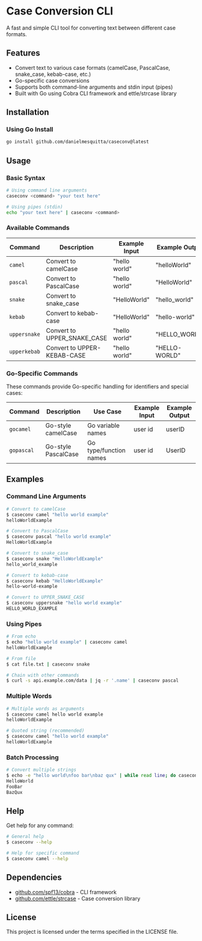 # Case Conversion CLI

A fast and simple CLI tool for converting text between different case formats.

## Features

- Convert text to various case formats (camelCase, PascalCase, snake_case, kebab-case, etc.)
- Go-specific case conversions
- Supports both command-line arguments and stdin input (pipes)
- Built with Go using Cobra CLI framework and ettle/strcase library

## Installation

### Using Go Install

```bash
go install github.com/danielmesquitta/caseconv@latest
```

## Usage

### Basic Syntax

```bash
# Using command line arguments
caseconv <command> "your text here"

# Using pipes (stdin)
echo "your text here" | caseconv <command>
```

### Available Commands

| Command | Description | Example Input | Example Output |
|---------|-------------|---------------|----------------|
| `camel` | Convert to camelCase | "hello world" | "helloWorld" |
| `pascal` | Convert to PascalCase | "hello world" | "HelloWorld" |
| `snake` | Convert to snake_case | "HelloWorld" | "hello_world" |
| `kebab` | Convert to kebab-case | "HelloWorld" | "hello-world" |
| `uppersnake` | Convert to UPPER_SNAKE_CASE | "hello world" | "HELLO_WORLD" |
| `upperkebab` | Convert to UPPER-KEBAB-CASE | "hello world" | "HELLO-WORLD" |

### Go-Specific Commands

These commands provide Go-specific handling for identifiers and special cases:

| Command | Description | Use Case | Example Input | Example Output |
|---------|-------------|---------------|----------------|----------------|
| `gocamel` | Go-style camelCase | Go variable names | user id | userID
| `gopascal` | Go-style PascalCase | Go type/function names | user id | UserID

## Examples

### Command Line Arguments

```bash
# Convert to camelCase
$ caseconv camel "hello world example"
helloWorldExample

# Convert to PascalCase
$ caseconv pascal "hello world example"
HelloWorldExample

# Convert to snake_case
$ caseconv snake "HelloWorldExample"
hello_world_example

# Convert to kebab-case
$ caseconv kebab "HelloWorldExample"
hello-world-example

# Convert to UPPER_SNAKE_CASE
$ caseconv uppersnake "hello world example"
HELLO_WORLD_EXAMPLE
```

### Using Pipes

```bash
# From echo
$ echo "hello world example" | caseconv camel
helloWorldExample

# From file
$ cat file.txt | caseconv snake

# Chain with other commands
$ curl -s api.example.com/data | jq -r '.name' | caseconv pascal
```

### Multiple Words

```bash
# Multiple words as arguments
$ caseconv camel hello world example
helloWorldExample

# Quoted string (recommended)
$ caseconv camel "hello world example"
helloWorldExample
```

### Batch Processing

```bash
# Convert multiple strings
$ echo -e "hello world\nfoo bar\nbaz qux" | while read line; do caseconv pascal "$line"; done
HelloWorld
FooBar
BazQux
```

## Help

Get help for any command:

```bash
# General help
$ caseconv --help

# Help for specific command
$ caseconv camel --help
```

## Dependencies

- [github.com/spf13/cobra](https://github.com/spf13/cobra) - CLI framework
- [github.com/ettle/strcase](https://github.com/ettle/strcase) - Case conversion library

## License

This project is licensed under the terms specified in the LICENSE file.